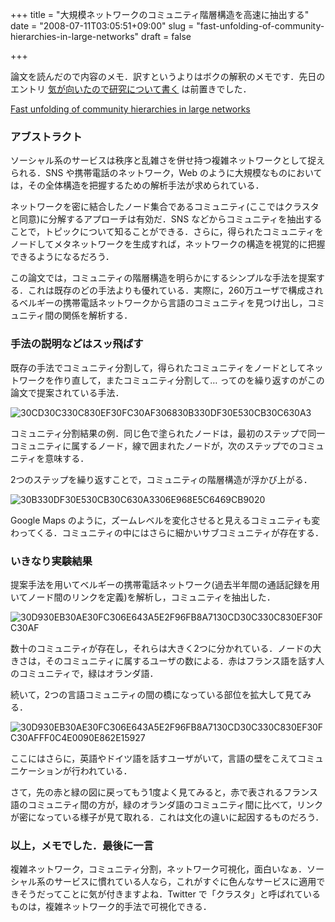 +++
title = "大規模ネットワークのコミュニティ階層構造を高速に抽出する"
date = "2008-07-11T03:05:51+09:00"
slug = "fast-unfolding-of-community-hierarchies-in-large-networks"
draft = false

+++

<p>論文を読んだので内容のメモ．訳すというよりはボクの解釈のメモです．先日のエントリ <a href="http://june29.jp/2008/07/08/complex-network/">気が向いたので研究について書く</a> は前置きでした．</p>
<p><a href="http://arxiv.org/abs/0803.0476">Fast unfolding of community hierarchies in large networks</a></p>
<h3>アブストラクト</h3>
<p>ソーシャル系のサービスは秩序と乱雑さを併せ持つ複雑ネットワークとして捉えられる．SNS や携帯電話のネットワーク，Web のように大規模なものにおいては，その全体構造を把握するための解析手法が求められている．</p>
<p>ネットワークを密に結合したノード集合であるコミュニティ(ここではクラスタと同意)に分解するアプローチは有効だ．SNS などからコミュニティを抽出することで，トピックについて知ることができる．さらに，得られたコミュニティをノードしてメタネットワークを生成すれば，ネットワークの構造を視覚的に把握できるようになるだろう．</p>
<p>この論文では，コミュニティの階層構造を明らかにするシンプルな手法を提案する．これは既存のどの手法よりも優れている．実際に，260万ユーザで構成されるベルギーの携帯電話ネットワークから言語のコミュニティを見つけ出し，コミュニティ間の関係を解析する．</p>
<h3>手法の説明などはスッ飛ばす</h3>
<p>既存の手法でコミュニティ分割して，得られたコミュニティをノードとしてネットワークを作り直して，またコミュニティ分割して… ってのを繰り返すのがこの論文で提案されている手法．</p>
<p><img src="http://img.skitch.com/20080710-x7k1tn7yun99i9t6y85hmiqjir.png" alt="30CD30C330C830EF30FC30AF306830B330DF30E530CB30C630A3"/></p>
<p>コミュニティ分割結果の例．同じ色で塗られたノードは，最初のステップで同一コミュニティに属するノード，線で囲まれたノードが，次のステップでのコミュニティを意味する．</p>
<p>2つのステップを繰り返すことで，コミュニティの階層構造が浮かび上がる．</p>
<p><img src="http://img.skitch.com/20080710-xwh6366uiw17fbt2dfk22hgi2f.png" alt="30B330DF30E530CB30C630A3306E968E5C6469CB9020"/></p>
<p>Google Maps のように，ズームレベルを変化させると見えるコミュニティも変わってくる．コミュニティの中にはさらに細かいサブコミュニティが存在する．</p>
<h3>いきなり実験結果</h3>
<p>提案手法を用いてベルギーの携帯電話ネットワーク(過去半年間の通話記録を用いてノード間のリンクを定義)を解析し，コミュニティを抽出した．</p>
<p><img src="http://img.skitch.com/20080710-pnesgqax2t3e1j3adt1tktg83t.png" alt="30D930EB30AE30FC306E643A5E2F96FB8A7130CD30C330C830EF30FC30AF"/></p>
<p>数十のコミュニティが存在し，それらは大きく2つに分かれている．ノードの大きさは，そのコミュニティに属するユーザの数による．赤はフランス語を話す人のコミュニティで，緑はオランダ語．</p>
<p>続いて，2つの言語コミュニティの間の橋になっている部位を拡大して見てみる．</p>
<p><img src="http://img.skitch.com/20080710-t45genrg9id19ukqwi8un1ui84.png" alt="30D930EB30AE30FC306E643A5E2F96FB8A7130CD30C330C830EF30FC30AFFF0C4E0090E862E15927"/></p>
<p>ここにはさらに，英語やドイツ語を話すユーザがいて，言語の壁をこえてコミュニケーションが行われている．</p>
<p>さて，先の赤と緑の図に戻ってもう1度よく見てみると，赤で表されるフランス語のコミュニティ間の方が，緑のオランダ語のコミュニティ間に比べて，リンクが密になっている様子が見て取れる．これは文化の違いに起因するものだろう．</p>
<h3>以上，メモでした．最後に一言</h3>
<p>複雑ネットワーク，コミュニティ分割，ネットワーク可視化，面白いなぁ．ソーシャル系のサービスに慣れている人なら，これがすぐに色んなサービスに適用できそうだってことに気が付きますよね．Twitter で「クラスタ」と呼ばれているものは，複雑ネットワーク的手法で可視化できる．</p>
